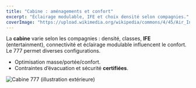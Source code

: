 ```yaml
---
title: "Cabine : aménagements et confort"
excerpt: "Éclairage modulable, IFE et choix densité selon compagnies."
coverImage: "https://upload.wikimedia.org/wikipedia/commons/4/45/Air_India_777-300ER_VT-ALL.jpg"
---
```


La **cabine** varie selon les compagnies : densité, classes, **IFE** (entertainment), connectivité et éclairage modulable influencent le confort. Le 777 permet diverses configurations.

- Optimisation masse/portée/confort.  
- Contraintes d’évacuation et sécurité **certifiées**.

![Cabine 777 (illustration extérieure)](https://upload.wikimedia.org/wikipedia/commons/4/45/Air_India_777-300ER_VT-ALL.jpg)

